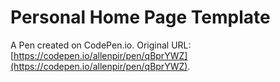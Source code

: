 # Personal Home Page  Template

A Pen created on CodePen.io. Original URL: [https://codepen.io/allenpir/pen/qBprYWZ](https://codepen.io/allenpir/pen/qBprYWZ).


